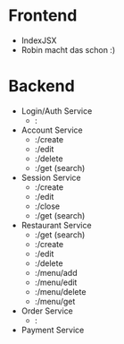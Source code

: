 # Frontend
 - IndexJSX
 - Robin macht das schon :)

# Backend
 - Login/Auth Service
    -  :   
 - Account Service
   -   :/create
   -   :/edit
   -   :/delete
   -   :/get (search)
 - Session Service
   -   :/create
   -   :/edit
   -   :/close
   -   :/get (search)
 - Restaurant Service
   -   :/get (search)
   -   :/create
   -   :/edit
   -   :/delete
   -   :/menu/add
   -   :/menu/edit
   -   :/menu/delete
   -   :/menu/get
 - Order Service
   -   : 
 - Payment Service
